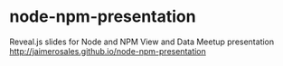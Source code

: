 # node-npm-presentation
Reveal.js slides for Node and NPM View and Data Meetup presentation
http://jaimerosales.github.io/node-npm-presentation

